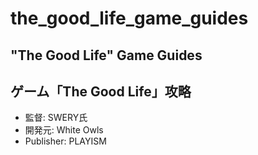 # the_good_life_game_guides

## "The Good Life" Game Guides

## ゲーム「The Good Life」攻略

- 監督: SWERY氏
- 開発元: White Owls
- Publisher: PLAYISM


